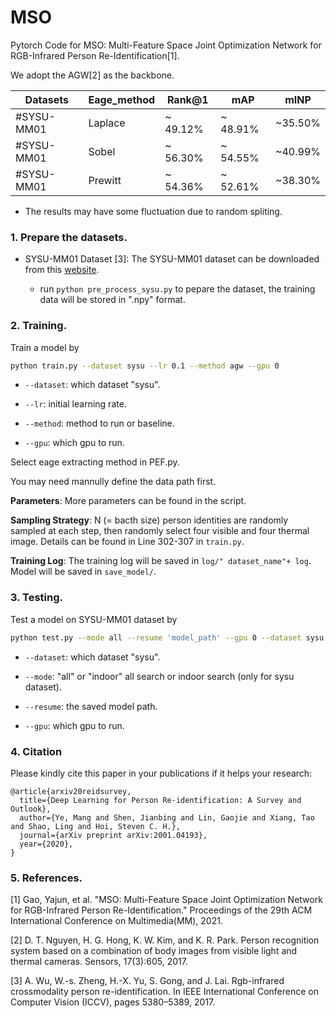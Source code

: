# MSO
Pytorch Code for MSO: Multi-Feature Space Joint Optimization Network for RGB-Infrared Person Re-Identification[1]. 

We adopt the AGW[2] as the backbone. 

|Datasets    | Eage_method| Rank@1  | mAP |  mINP | 
| --------   | -----    | -----  |  -----  | ----- |
|#SYSU-MM01  | Laplace | ~ 49.12%  | ~ 48.91% | ~35.50% | 
|#SYSU-MM01  | Sobel   | ~ 56.30%  | ~ 54.55% | ~40.99% | 
|#SYSU-MM01  | Prewitt | ~ 54.36%  | ~ 52.61% | ~38.30% | 

* The results may have some fluctuation due to random spliting.

### 1. Prepare the datasets.
  
-  SYSU-MM01 Dataset [3]: The SYSU-MM01 dataset can be downloaded from this [website](http://isee.sysu.edu.cn/project/RGBIRReID.htm).

   - run `python pre_process_sysu.py` to pepare the dataset, the training data will be stored in ".npy" format.

### 2. Training.
  Train a model by
  ```bash
python train.py --dataset sysu --lr 0.1 --method agw --gpu 0
```

  - `--dataset`: which dataset "sysu".

  - `--lr`: initial learning rate.
  
  -  `--method`: method to run or baseline.
  
  - `--gpu`:  which gpu to run.

Select eage extracting method in PEF.py.

You may need mannully define the data path first.

**Parameters**: More parameters can be found in the script.

**Sampling Strategy**: N (= bacth size) person identities are randomly sampled at each step, then randomly select four visible and four thermal image. Details can be found in Line 302-307 in `train.py`.

**Training Log**: The training log will be saved in `log/" dataset_name"+ log`. Model will be saved in `save_model/`.

### 3. Testing.

Test a model on SYSU-MM01 dataset by 
  ```bash
python test.py --mode all --resume 'model_path' --gpu 0 --dataset sysu
```
  - `--dataset`: which dataset "sysu".
  
  - `--mode`: "all" or "indoor" all search or indoor search (only for sysu dataset).

  - `--resume`: the saved model path.
  
  - `--gpu`:  which gpu to run.

### 4. Citation

Please kindly cite this paper in your publications if it helps your research:
```
@article{arxiv20reidsurvey,
  title={Deep Learning for Person Re-identification: A Survey and Outlook},
  author={Ye, Mang and Shen, Jianbing and Lin, Gaojie and Xiang, Tao and Shao, Ling and Hoi, Steven C. H.},
  journal={arXiv preprint arXiv:2001.04193},
  year={2020},
}
```

###  5. References.
[1] Gao, Yajun, et al. "MSO: Multi-Feature Space Joint Optimization Network for RGB-Infrared Person Re-Identification." Proceedings of the 29th ACM International Conference on Multimedia(MM), 2021.

[2] D. T. Nguyen, H. G. Hong, K. W. Kim, and K. R. Park. Person recognition system based on a combination of body images from visible
light and thermal cameras. Sensors, 17(3):605, 2017.

[3] A. Wu, W.-s. Zheng, H.-X. Yu, S. Gong, and J. Lai. Rgb-infrared crossmodality person re-identification. In IEEE International Conference on Computer Vision (ICCV), pages 5380–5389, 2017.
